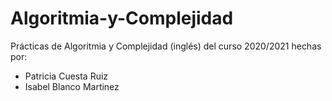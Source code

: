# Algoritmia-y-Complejidad

Prácticas de Algoritmia y Complejidad (inglés) del curso 2020/2021 hechas por:
  - Patricia Cuesta Ruiz
  - Isabel Blanco Martinez
